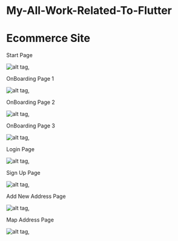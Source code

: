 # My-All-Work-Related-To-Flutter

# Ecommerce Site
Start Page

![alt tag](https://github.com/hamidrehman799/My-All-Work-Related-To-Flutter/blob/main/ecommerce_app_flutter/screenshots/1.PNG),

OnBoarding Page 1

![alt tag](https://github.com/hamidrehman799/My-All-Work-Related-To-Flutter/blob/main/ecommerce_app_flutter/screenshots/2.PNG),

OnBoarding Page 2

![alt tag](https://github.com/hamidrehman799/My-All-Work-Related-To-Flutter/blob/main/ecommerce_app_flutter/screenshots/3.PNG),

OnBoarding Page 3

![alt tag](https://github.com/hamidrehman799/My-All-Work-Related-To-Flutter/blob/main/ecommerce_app_flutter/screenshots/4.PNG),

Login Page

![alt tag](https://github.com/hamidrehman799/My-All-Work-Related-To-Flutter/blob/main/ecommerce_app_flutter/screenshots/5.PNG),

Sign Up Page

![alt tag](https://github.com/hamidrehman799/My-All-Work-Related-To-Flutter/blob/main/ecommerce_app_flutter/screenshots/6.PNG),

Add New Address Page

![alt tag](https://github.com/hamidrehman799/My-All-Work-Related-To-Flutter/blob/main/ecommerce_app_flutter/screenshots/7.PNG),

Map Address Page

![alt tag](https://github.com/hamidrehman799/My-All-Work-Related-To-Flutter/blob/main/ecommerce_app_flutter/screenshots/8.PNG),

